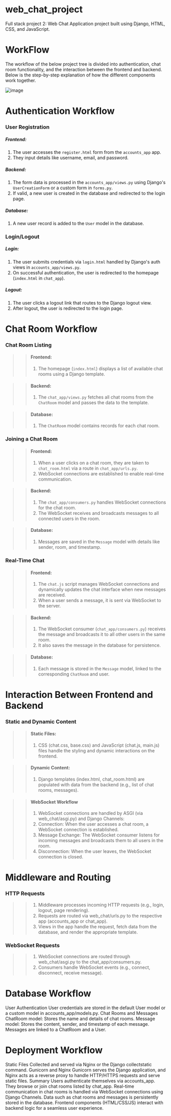 # web_chat_project
Full stack project 2: Web Chat Application project built using Django, HTML, CSS, and JavaScript.

# WorkFlow
The workflow of the below project tree is divided into authentication, chat room functionality, and the interaction between the frontend and backend. Below is the step-by-step explanation of how the different components work together.


![image](https://github.com/user-attachments/assets/f539bb59-6929-4a4a-b757-790eaf1e23f2)

# Authentication Workflow
### User Registration
  ##### Frontend:
  1. The user accesses the `register.html` form from the `accounts_app` app.
  2. They input details like username, email, and password.

  ##### Backend:
  1. The form data is processed in the `accounts_app/views.py` using Django's `UserCreationForm` or a custom form in `forms.py`.
  2. If valid, a new user is created in the database and redirected to the login page.

  ##### Database:
  1. A new user record is added to the `User` model in the database.

### Login/Logout
  ##### Login:
  1. The user submits credentials via `login.html` handled by Django's auth views in `accounts_app/views.py`.
  2. On successful authentication, the user is redirected to the homepage (`index.html` in `chat_app`).

  ##### Logout:
  1. The user clicks a logout link that routes to the Django logout view.
  2. After logout, the user is redirected to the login page.



# Chat Room Workflow
### Chat Room Listing
>> #### Frontend:
>> 1. The homepage (`index.html`) displays a list of available chat rooms using a Django template.

>> #### Backend:
>> 1. The `chat_app/views.py` fetches all chat rooms from the `ChatRoom` model and passes the data to the template.

>> #### Database:
>> 1. The `ChatRoom` model contains records for each chat room.

### Joining a Chat Room
>> #### Frontend:
>> 1. When a user clicks on a chat room, they are taken to `chat_room.html` via a route in `chat_app/urls.py`.
>> 2. WebSocket connections are established to enable real-time communication.

>> #### Backend:
>> 1. The `chat_app/consumers.py` handles WebSocket connections for the chat room.
>> 2. The WebSocket receives and broadcasts messages to all connected users in the room.

>> #### Database:
>> 1. Messages are saved in the `Message` model with details like sender, room, and timestamp.

### Real-Time Chat
>> #### Frontend:
>> 1. The `chat.js` script manages WebSocket connections and dynamically updates the chat interface when new messages are received.
>> 2. When a user sends a message, it is sent via WebSocket to the server.

>> #### Backend:
>> 1. The WebSocket consumer (`chat_app/consumers.py`) receives the message and broadcasts it to all other users in the same room.
>> 2. It also saves the message in the database for persistence.

>> #### Database:
>> 1. Each message is stored in the `Message` model, linked to the corresponding `ChatRoom` and user.


# Interaction Between Frontend and Backend
### Static and Dynamic Content
>> #### Static Files:
>> 1. CSS (chat.css, base.css) and JavaScript (chat.js, main.js) files handle the styling and dynamic interactions on the frontend.

>> #### Dynamic Content:
>> 1. Django templates (index.html, chat_room.html) are populated with data from the backend (e.g., list of chat rooms, messages).

>> #### WebSocket Workflow
>> 1. WebSocket connections are handled by ASGI (via web_chat/asgi.py) and Django Channels:
>> 2. Connection: When the user accesses a chat room, a WebSocket connection is established.
>> 3. Message Exchange: The WebSocket consumer listens for incoming messages and broadcasts them to all users in the room.
>> 4. Disconnection: When the user leaves, the WebSocket connection is closed.


# Middleware and Routing
### HTTP Requests
>> 1. Middleware processes incoming HTTP requests (e.g., login, logout, page rendering).
>> 2. Requests are routed via web_chat/urls.py to the respective app (accounts_app or chat_app).
>> 3. Views in the app handle the request, fetch data from the database, and render the appropriate template.
### WebSocket Requests
>> 1. WebSocket connections are routed through web_chat/asgi.py to the chat_app/consumers.py.
>> 2. Consumers handle WebSocket events (e.g., connect, disconnect, receive message).


# Database Workflow
User Authentication
User credentials are stored in the default User model or a custom model in accounts_app/models.py.
Chat Rooms and Messages
ChatRoom model:
Stores the name and details of chat rooms.
Message model:
Stores the content, sender, and timestamp of each message.
Messages are linked to a ChatRoom and a User.

# Deployment Workflow
Static Files
Collected and served via Nginx or the Django collectstatic command.
Gunicorn and Nginx
Gunicorn serves the Django application, and Nginx acts as a reverse proxy to handle HTTP/HTTPS requests and serve static files.
Summary
Users authenticate themselves via accounts_app.
They browse or join chat rooms listed by chat_app.
Real-time communication in chat rooms is handled via WebSocket connections using Django Channels.
Data such as chat rooms and messages is persistently stored in the database.
Frontend components (HTML/CSS/JS) interact with backend logic for a seamless user experience.

